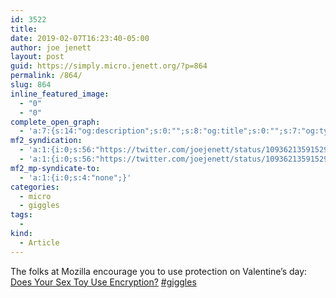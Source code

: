 ```yaml
---
id: 3522
title: 
date: 2019-02-07T16:23:40-05:00
author: joe jenett
layout: post
guid: https://simply.micro.jenett.org/?p=864
permalink: /864/
slug: 864
inline_featured_image:
  - "0"
  - "0"
complete_open_graph:
  - 'a:7:{s:14:"og:description";s:0:"";s:8:"og:title";s:0:"";s:7:"og:type";s:0:"";s:12:"twitter:card";s:7:"summary";s:15:"twitter:creator";s:0:"";s:19:"twitter:description";s:0:"";s:8:"og:image";s:0:"";}'
mf2_syndication:
  - 'a:1:{i:0;s:56:"https://twitter.com/joejenett/status/1093621359152975872";}'
  - 'a:1:{i:0;s:56:"https://twitter.com/joejenett/status/1093621359152975872";}'
mf2_mp-syndicate-to:
  - 'a:1:{i:0;s:4:"none";}'
categories:
  - micro
  - giggles
tags:
  - 
kind:
  - Article
---
```

The folks at Mozilla encourage you to use protection on Valentine’s day: [Does Your Sex Toy Use Encryption?](https://blog.mozilla.org/blog/2019/02/06/does-your-sex-toy-use-encryption/) <a rel="tag" class="u-tag u-category" href="https://simply.jenett.org/categories/#giggles">#giggles</a>